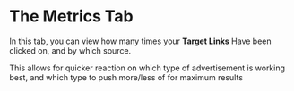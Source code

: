 # The Metrics Tab

In this tab, you can view how many times your **Target Links** Have been clicked on, and by which source.

This allows for quicker reaction on which type of advertisement is working best, and which type to push more/less of for maximum results

